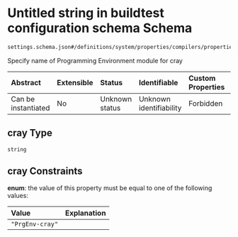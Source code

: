 # Untitled string in buildtest configuration schema Schema

```txt
settings.schema.json#/definitions/system/properties/compilers/properties/prgenv_modules/properties/cray
```

Specify name of Programming Environment module for cray

| Abstract            | Extensible | Status         | Identifiable            | Custom Properties | Additional Properties | Access Restrictions | Defined In                                                                   |
| :------------------ | :--------- | :------------- | :---------------------- | :---------------- | :-------------------- | :------------------ | :--------------------------------------------------------------------------- |
| Can be instantiated | No         | Unknown status | Unknown identifiability | Forbidden         | Allowed               | none                | [settings.schema.json\*](../out/settings.schema.json "open original schema") |

## cray Type

`string`

## cray Constraints

**enum**: the value of this property must be equal to one of the following values:

| Value           | Explanation |
| :-------------- | :---------- |
| `"PrgEnv-cray"` |             |
